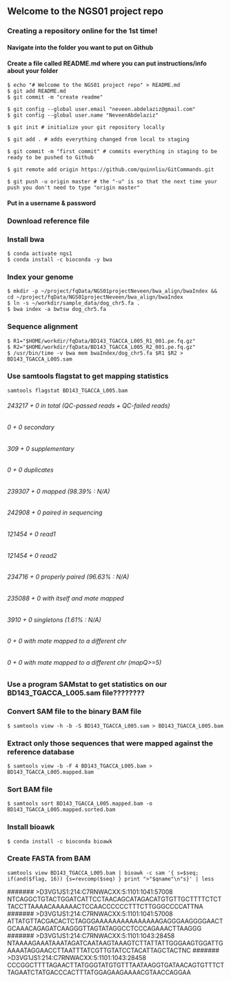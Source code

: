 ## Welcome to the NGS01 project repo

### Creating a repository online for the 1st time!
#### Navigate into the folder you want to put on Github
#### Create a file called README.md where you can put instructions/info about your folder

```
$ echo "# Welcome to the NGS01 project repo" > README.md
$ git add README.md 
$ git commit -m "create readme"
```
```
$ git config --global user.email "neveen.abdelaziz@gmail.com"
$ git config --global user.name "NeveenAbdelaziz"
```
```
$ git init # initialize your git repository locally
```
```
$ git add . # adds everything changed from local to staging
```
```
$ git commit -m "first commit" # commits everything in staging to be ready to be pushed to Github
```
```
$ git remote add origin https://github.com/quinnliu/GitCommands.git
```
```
$ git push -u origin master # the "-u" is so that the next time your push you don't need to type "origin master"
```

#### Put in a username & password

### Download reference file

### Install bwa

```
$ conda activate ngs1
$ conda install -c bioconda -y bwa
```

### Index your genome

```
$ mkdir -p ~/project/fqData/NGS01projectNeveen/bwa_align/bwaIndex && cd ~/project/fqData/NGS01projectNeveen/bwa_align/bwaIndex
$ ln -s ~/workdir/sample_data/dog_chr5.fa .
$ bwa index -a bwtsw dog_chr5.fa
```

### Sequence alignment

```
$ R1="$HOME/workdir/fqData/BD143_TGACCA_L005_R1_001.pe.fq.gz"
$ R2="$HOME/workdir/fqData/BD143_TGACCA_L005_R2_001.pe.fq.gz"
$ /usr/bin/time -v bwa mem bwaIndex/dog_chr5.fa $R1 $R2 > BD143_TGACCA_L005.sam
```

### Use samtools flagstat to get mapping statistics

```
samtools flagstat BD143_TGACCA_L005.bam
```
###### 243217 + 0 in total (QC-passed reads + QC-failed reads)
###### 0 + 0 secondary
###### 309 + 0 supplementary
###### 0 + 0 duplicates
###### 239307 + 0 mapped (98.39% : N/A)
###### 242908 + 0 paired in sequencing
###### 121454 + 0 read1
###### 121454 + 0 read2
###### 234716 + 0 properly paired (96.63% : N/A)
###### 235088 + 0 with itself and mate mapped
###### 3910 + 0 singletons (1.61% : N/A)
###### 0 + 0 with mate mapped to a different chr
###### 0 + 0 with mate mapped to a different chr (mapQ>=5)

### Use a program SAMstat to get statistics on our BD143_TGACCA_L005.sam file????????


### Convert SAM file to the binary BAM file

```
$ samtools view -h -b -S BD143_TGACCA_L005.sam > BD143_TGACCA_L005.bam
```

### Extract only those sequences that were mapped against the reference database

```
$ samtools view -b -F 4 BD143_TGACCA_L005.bam > BD143_TGACCA_L005.mapped.bam
```

### Sort BAM file

```
$ samtools sort BD143_TGACCA_L005.mapped.bam -o BD143_TGACCA_L005.mapped.sorted.bam
```

### Install bioawk

```
$ conda install -c bioconda bioawk
```

### Create FASTA from BAM

```
samtools view BD143_TGACCA_L005.bam | bioawk -c sam '{ s=$seq; if(and($flag, 16)) {s=revcomp($seq) } print ">"$qname"\n"s}' | less
```
####### >D3VG1JS1:214:C7RNWACXX:5:1101:1041:57008
NTCAGGCTGTACTGGATCATTCCTAACAGCATAGACATGTGTTGCTTTTCTCTTACCTTAAAACAAAAAACTCCAACCCCCCTTTCTTGGGCCCCATTNA
####### >D3VG1JS1:214:C7RNWACXX:5:1101:1041:57008
ATTATGTTACGACACTCTAGGGAAAAAAAAAAAAAAAGAGGGAAGGGGAACTGCAAACAGAGATCAAGGGTTAGTATAGGCCTCCCAGAAACTTAAGGG
####### >D3VG1JS1:214:C7RNWACXX:5:1101:1043:28458
NTAAAAGAAATAAATAGATCAATAAGTAAAGTCTTATTATTGGGAAGTGGATTGAAAATAGGAACCTTAATTTATCGTTGTATCCTACATTAGCTACTNC
####### >D3VG1JS1:214:C7RNWACXX:5:1101:1043:28458
CCCGGCTTTTAGAACTTATGGGTATGTGTTTAATAAGGTGATAACAGTGTTTCTTAGAATCTATGACCCACTTTATGGAGAAGAAAACGTAACCAGGAA
